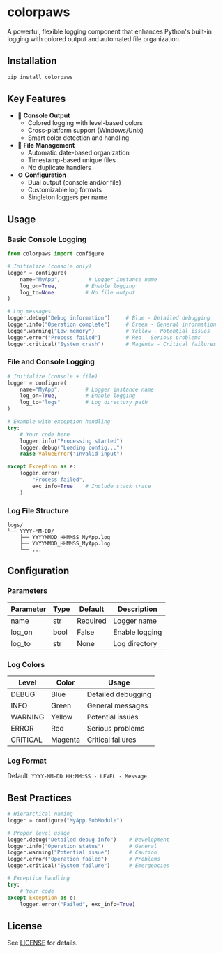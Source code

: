 # colorpaws

A powerful, flexible logging component that enhances Python's built-in logging with colored output and automated file organization.

## Installation

```bash
pip install colorpaws
```

## Key Features

- 🎨 **Console Output**
  - Colored logging with level-based colors
  - Cross-platform support (Windows/Unix)
  - Smart color detection and handling
- 📁 **File Management**
  - Automatic date-based organization
  - Timestamp-based unique files
  - No duplicate handlers
- ⚙️ **Configuration**
  - Dual output (console and/or file)
  - Customizable log formats
  - Singleton loggers per name

## Usage

### Basic Console Logging

```python
from colorpaws import configure

# Initialize (console only)
logger = configure(
    name="MyApp",         # Logger instance name
    log_on=True,         # Enable logging
    log_to=None          # No file output
)

# Log messages
logger.debug("Debug information")     # Blue - Detailed debugging
logger.info("Operation complete")     # Green - General information
logger.warning("Low memory")          # Yellow - Potential issues
logger.error("Process failed")        # Red - Serious problems
logger.critical("System crash")       # Magenta - Critical failures
```

### File and Console Logging

```python
# Initialize (console + file)
logger = configure(
    name="MyApp",        # Logger instance name
    log_on=True,         # Enable logging
    log_to="logs"        # Log directory path
)

# Example with exception handling
try:
    # Your code here
    logger.info("Processing started")
    logger.debug("Loading config...")
    raise ValueError("Invalid input")

except Exception as e:
    logger.error(
        "Process failed",
        exc_info=True    # Include stack trace
    )
```

### Log File Structure

```
logs/
└── YYYY-MM-DD/
    ├── YYYYMMDD_HHMMSS_MyApp.log
    ├── YYYYMMDD_HHMMSS_MyApp.log
    └── ...
```

## Configuration

### Parameters
| Parameter | Type  | Default | Description |
|-----------|-------|---------|-------------|
| name      | str   | Required| Logger name |
| log_on    | bool  | False   | Enable logging |
| log_to    | str   | None    | Log directory |

### Log Colors
| Level    | Color   | Usage |
|----------|---------|-------|
| DEBUG    | Blue    | Detailed debugging |
| INFO     | Green   | General messages |
| WARNING  | Yellow  | Potential issues |
| ERROR    | Red     | Serious problems |
| CRITICAL | Magenta | Critical failures |

### Log Format
Default: `YYYY-MM-DD HH:MM:SS - LEVEL - Message`

## Best Practices

```python
# Hierarchical naming
logger = configure("MyApp.SubModule")

# Proper level usage
logger.debug("Detailed debug info")    # Development
logger.info("Operation status")        # General
logger.warning("Potential issue")      # Caution
logger.error("Operation failed")       # Problems
logger.critical("System failure")      # Emergencies

# Exception handling
try:
    # Your code
except Exception as e:
    logger.error("Failed", exc_info=True)
```

## License

See [LICENSE](LICENSE) for details.
